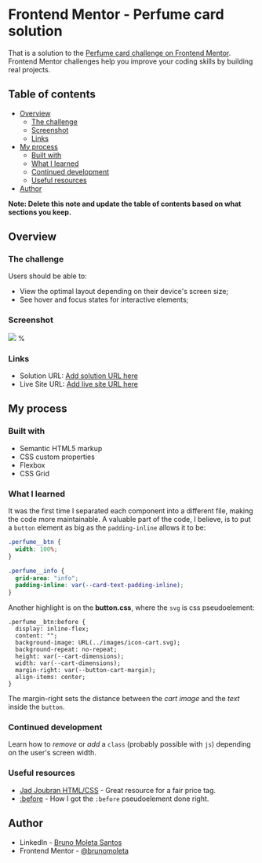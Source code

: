 # Frontend Mentor - Perfume card solution

That is a solution to the [Perfume card challenge on Frontend Mentor](https://www.frontendmentor.io/challenges/product-preview-card-component-GO7UmttRfa). Frontend Mentor challenges help you improve your coding skills by building real projects. 

## Table of contents

- [Overview](#overview)
  - [The challenge](#the-challenge)
  - [Screenshot](#screenshot)
  - [Links](#links)
- [My process](#my-process)
  - [Built with](#built-with)
  - [What I learned](#what-i-learned)
  - [Continued development](#continued-development)
  - [Useful resources](#useful-resources)
- [Author](#author)

**Note: Delete this note and update the table of contents based on what sections you keep.**

## Overview

### The challenge

Users should be able to:

- View the optimal layout depending on their device's screen size;
- See hover and focus states for interactive elements;

### Screenshot

![](./screenshot.jpg)
%
### Links

- Solution URL: [Add solution URL here](https://github.com/brunomoleta/crispy-enigma)
- Live Site URL: [Add live site URL here]()

## My process

### Built with

- Semantic HTML5 markup
- CSS custom properties
- Flexbox
- CSS Grid


### What I learned

It was the first time I separated each component into a different file, making the code more maintainable.
A valuable part of the code, I believe, is to put a ```button``` element as big as the ```padding-inline``` allows it to be:

```css
.perfume__btn {
  width: 100%;
}

.perfume__info {
  grid-area: "info";
  padding-inline: var(--card-text-padding-inline);
}
```
Another highlight is on the **button.css**, where the ```svg``` is css pseudoelement:

```
.perfume__btn:before {
  display: inline-flex;
  content: "";
  background-image: URL(../images/icon-cart.svg);
  background-repeat: no-repeat;
  height: var(--cart-dimensions);
  width: var(--cart-dimensions);
  margin-right: var(--button-cart-margin);
  align-items: center;
}
```
The margin-right sets the distance between the *cart image* and the *text* inside the ```button```.

### Continued development

Learn how to *remove* or *add* a ```class``` (probably possible with ```js```) depending on the user's screen width.

### Useful resources

- [Jad Joubran HTML/CSS](https://learnhtmlcss.online/) - Great resource for a fair price tag.
- [:before](https://www.geeksforgeeks.org/how-to-use-svg-with-before-or-after-pseudo-element/) - How I got the ```:before``` pseudoelement done right.


## Author

- LinkedIn - [Bruno Moleta Santos](https://www.linkedin.com/in/bruno-moleta-santos/)
- Frontend Mentor - [@brunomoleta](https://www.frontendmentor.io/profile/brunomoleta)

